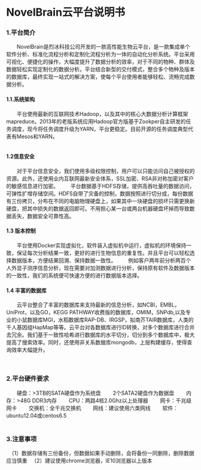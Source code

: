 # NovelBrain云平台说明书

### **1.平台简介**

　　NovelBrain是烈冰科技公司开发的一款高性能生物云平台，是一款集成单个软件分析、标准化流程分析和定制化流程分析为一体的自动化分析系统。平台采用可视化、便捷化的操作，大幅度提升了数据分析的效率，对于不同的物种、群体及数据轻松实现定制化的数据分析。平台结合新型的交付模式，整合多个物种及版本的数据库，最终实现一站式的解决方案，使每个平台使用者能够轻松、流畅完成数据分析。 

#### **1.1.系统架构**

　　平台使用最新的互联网技术Hadoop，以及其中的核心大数据分析计算框架mapreduce。2013年的老版系统应用Hadoop官方版基于Zookper自主研发的任务调度，现今将任务调度升级为YARN，平台更稳定。目前开源的任务调度典型代表有Mesos和YARN。
<div style="text-align:center"><img data-src="1.png" width="500px" ></img>
</div>

#### **1.2信息安全**
　　对于平台信息安全，我们使用多级权限控制，用户可以只能访问自己被授权的资源。此外，还使用业内互联网最新安全体系，SSL加密、RSA非对称加密对客户的敏感信息进行加密。
　　平台数据基于HDFS存储，提供高吞吐量的数据访问，可弹性扩增存储空间。HDFS自带了灾备的控制，数据按照进行切分成，每份数据有三份拷贝，分布在不同的电脑物理硬盘上，如果其中一块硬盘的损坏只需更换新硬盘，把其中损失的数据返回即可。不用担心某一台或两台机器硬盘坏掉而导致数据丢失，数据安全可靠性高。

#### **1.3 版本控制**

　　平台使用Docker实现虚拟化，软件装入虚拟机中运行，虚拟机的环境保持一致，保证每次分析结果一致，更好的进行生物信息的重复性。并且平台可以轻松选择数据版本，方便结果回溯、保持数据一致性。
　　例如客户两年前分析两百个人外显子测序信息分析，现在需要对加测数据进行分析，保持原有软件及数据版本的一致性，我们的系统便可快速方便的进行数据版本选择。

#### **1.4 丰富的数据库**

　　云平台整合了丰富的数据库来支持最新的信息分析，如NCBI，EMBL，UniProt，以及GO，KEGG PATHWAY收费版的数据库，OMIM，SNPdb,以及专业的小鼠数据库MGI，水稻数据库RAP-DB、IRGSP，拟南芥TAIR数据库，人类的千人基因组HapMap等等。云平台对各数据库进行ID转换，对多个数据库进行合并去冗余。我们基于一致性哈希进行数据库的水平切分，切分到多个数据库中，极大提高了搜索效率。同时，还使用非关系数据库mongodb，上层构建缓存，使得查询效率大幅提升。
<div style="text-align:center"><img data-src="2.png" width="600px" ></img></div>
&nbsp;


### **2.平台硬件要求**


　　硬盘：>3TB的SATA硬盘作为系统盘
　　2个SATA2硬盘作为数据盘
　　内存：>48G DDR3内存
　　CPU：两路4核2.0Ghz以上处理器
　　网卡：千兆级网卡
　　交换机：全千兆交换机
　　网线：建议使用六类网线
　　软件：ubuntu12.04或centos6.5    
&nbsp;


### **3.注意事项**


   　（1）数据存储有三份备份，但数据如果手动删除，会将备份一同删除，删除数据应当慎重
   　（2）建议使用chrome浏览器，IE10浏览器以上版本

